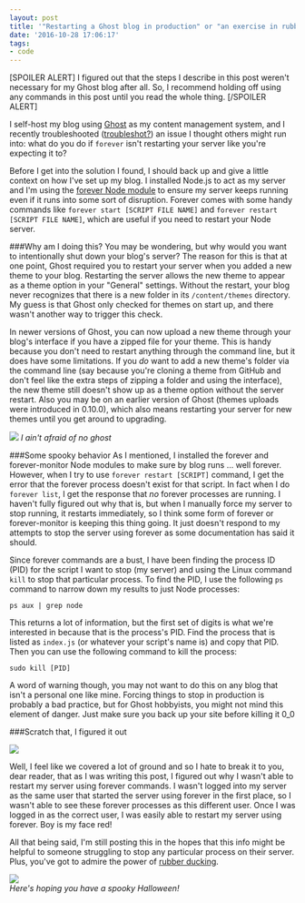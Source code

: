 ```yaml
---
layout: post
title: '"Restarting a Ghost blog in production" or "an exercise in rubber ducking"'
date: '2016-10-28 17:06:17'
tags:
- code
---
```


[SPOILER ALERT] 
I figured out that the steps I describe in this post weren't necessary for my Ghost blog after all. So, I recommend holding off using any commands in this post until you read the whole thing.
[/SPOILER ALERT]

I self-host my blog using [Ghost](https://ghost.org/) as my content management system, and I recently troubleshooted ([troubleshot?](http://english.stackexchange.com/questions/3060/which-is-correct-troubleshooted-or-troubleshot)) an issue I thought others might run into: what do you do if `forever` isn't restarting your server like you're expecting it to?

Before I get into the solution I found, I should back up and give a little context on how I've set up my blog. I installed Node.js to act as my server and I'm using the [forever Node module](https://github.com/foreverjs/forever) to ensure my server keeps running even if it runs into some sort of disruption. Forever comes with some handy commands like `forever start [SCRIPT FILE NAME]` and `forever restart [SCRIPT FILE NAME]`, which are useful if you need to restart your Node server. 

###Why am I doing this?
You may be wondering, but why would you want to intentionally shut down your blog's server? The reason for this is that at one point, Ghost required you to restart your server when you added a new theme to your blog. Restarting the server allows the new theme to appear as a theme option in your "General" settings. Without the restart, your blog never recognizes that there is a new folder in its `/content/themes` directory. My guess is that Ghost only checked for themes on start up, and there wasn't another way to trigger this check.

In newer versions of Ghost, you can now upload a new theme through your blog's interface if you have a zipped file for your theme. This is handy because you don't need to restart anything through the command line, but it does have some limitations. If you *do* want to add a new theme's folder via the command line (say because you're cloning a theme from GitHub and don't feel like the extra steps of zipping a folder and using the interface), the new theme still doesn't show up as a theme option without the server restart. Also you may be on an earlier version of Ghost (themes uploads were introduced in 0.10.0), which also means restarting your server for new themes until you get around to upgrading. 

<div class="img-center">
    
![](/content/images/2016/10/ghost-busters.jpeg)
<i>I ain't afraid of no ghost</i>
</div>

###Some spooky behavior
As I mentioned, I installed the forever and forever-monitor Node modules to make sure by blog runs ... well forever. However, when I try to use `forever restart [SCRIPT]` command, I get the error that the forever process doesn't exist for that script. In fact when I do `forever list`, I get the response that *no* forever processes are running. I haven't fully figured out why that is, but when I manually force my server to stop running, it restarts immediately, so I think some form of forever or forever-monitor is keeping this thing going. It just doesn't respond to my attempts to stop the server using forever as some documentation has said it should.

Since forever commands are a bust, I have been finding the process ID (PID) for the script I want to stop (my server) and using the Linux command `kill` to stop that particular process. To find the PID, I use the following `ps` command to narrow down my results to just Node processes:

```
ps aux | grep node
```

This returns a lot of information, but the first set of digits is what we're interested in because that is the process's PID. Find the process that is listed as `index.js` (or whatever your script's name is) and copy that PID. Then you can use the following command to kill the process:

```
sudo kill [PID]
```

A word of warning though, you may not want to do this on any blog that isn't a personal one like mine. Forcing things to stop in production is probably a bad practice, but for Ghost hobbyists, you might not mind this element of danger. Just make sure you back up your site before killing it 0_0


###Scratch that, I figured it out
<div class="img-right" style="margin-top: 0;">

![](/content/images/2016/10/ghost-duck.jpeg)
</div>
Well, I feel like we covered a lot of ground and so I hate to break it to you, dear reader, that as I was writing this post, I figured out why I wasn't able to restart my server using forever commands. I wasn't logged into my server as the same user that started the server using forever in the first place, so I wasn't able to see these forever processes as this different user. Once I was logged in as the correct user, I was easily able to restart my server using forever. Boy is my face red!

All that being said, I'm still posting this in the hopes that this info might be helpful to someone struggling to stop any particular process on their server. Plus, you've got to admire the power of [rubber ducking](https://en.wikipedia.org/wiki/Rubber_duck_debugging).

<div class="img-center">
    
![](/content/images/2016/10/dancing-skeleton.gif)
<br>
<i>Here's hoping you have a spooky Halloween!</i>
</div>